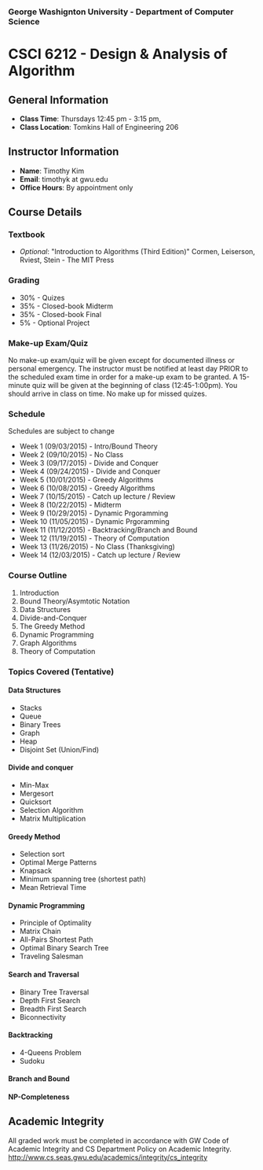 ### George Washignton University - Department of Computer Science

# CSCI 6212 - Design & Analysis of Algorithm

## General Information

* **Class Time**: Thursdays 12:45 pm - 3:15 pm, 
* **Class Location**: Tomkins Hall of Engineering 206

## Instructor Information

* **Name**: Timothy Kim
* **Email**: timothyk at gwu.edu
* **Office Hours**: By appointment only

## Course Details

### Textbook

* *Optional*: "Introduction to Algorithms (Third Edition)" Cormen, Leiserson, Rviest, Stein - The MIT Press

### Grading

* 30% - Quizes
* 35% - Closed-book Midterm
* 35% - Closed-book Final
* 5% - Optional Project

### Make-up Exam/Quiz

No make-up exam/quiz will be given except for documented illness or personal emergency. The instructor must be notified at least day PRIOR to the scheduled exam time in order for a make-up exam to be granted. A 15-minute quiz will be given at the beginning of class (12:45-1:00pm). You should arrive in class on time. No make up for missed quizes.

### Schedule
Schedules are subject to change

- Week 1  (09/03/2015) - Intro/Bound Theory
- Week 2  (09/10/2015) - No Class
- Week 3  (09/17/2015) - Divide and Conquer
- Week 4  (09/24/2015) - Divide and Conquer
- Week 5  (10/01/2015) - Greedy Algorithms
- Week 6  (10/08/2015) - Greedy Algorithms
- Week 7  (10/15/2015) - Catch up lecture / Review
- Week 8  (10/22/2015) - Midterm
- Week 9  (10/29/2015) - Dynamic Prgoramming
- Week 10 (11/05/2015) - Dynamic Prgoramming
- Week 11 (11/12/2015) - Backtracking/Branch and Bound 
- Week 12 (11/19/2015) - Theory of Computation
- Week 13 (11/26/2015) - No Class (Thanksgiving)
- Week 14 (12/03/2015) - Catch up lecture / Review

### Course Outline

1. Introduction
2. Bound Theory/Asymtotic Notation
2. Data Structures
3. Divide-and-Conquer
4. The Greedy Method
5. Dynamic Programming
6. Graph Algorithms
7. Theory of Computation

### Topics Covered (Tentative)

#### Data Structures
- Stacks
- Queue
- Binary Trees
- Graph
- Heap
- Disjoint Set (Union/Find)

#### Divide and conquer
- Min-Max
- Mergesort
- Quicksort
- Selection Algorithm
- Matrix Multiplication

#### Greedy Method
- Selection sort
- Optimal Merge Patterns
- Knapsack
- Minimum spanning tree (shortest path)
- Mean Retrieval Time

#### Dynamic Programming
- Principle of Optimality
- Matrix Chain
- All-Pairs Shortest Path
- Optimal Binary Search Tree
- Traveling Salesman

#### Search and Traversal
- Binary Tree Traversal
- Depth First Search
- Breadth First Search
- Biconnectivity

#### Backtracking
- 4-Queens Problem
- Sudoku

#### Branch and Bound

#### NP-Completeness

## Academic Integrity

All graded work must be completed in accordance with GW Code of Academic Integrity and CS Department Policy on Academic Integrity. <http://www.cs.seas.gwu.edu/academics/integrity/cs_integrity>


